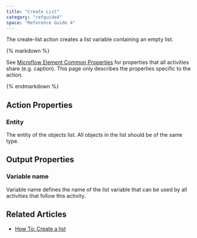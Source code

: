 ```yaml
---
title: "Create List"
category: "refguide4"
space: "Reference Guide 4"
---
```

The create-list action creates a list variable containing an empty list.

<div class="alert alert-info">{% markdown %}

See [Microflow Element Common Properties](Microflow+Element+Common+Properties) for properties that all activities share (e.g. caption). This page only describes the properties specific to the action.

{% endmarkdown %}</div>

## Action Properties

### Entity

The entity of the objects list. All objects in the list should be of the same type.

## Output Properties

### Variable name

Variable name defines the name of the list variable that can be used by all activities that follow this activity.

## Related Articles

*   [How To: Create a list](https://world.mendix.com/display/howto25/Create+a+list)